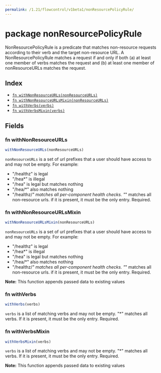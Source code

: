 ```yaml
---
permalink: /1.21/flowcontrol/v1beta1/nonResourcePolicyRule/
---
```


# package nonResourcePolicyRule

NonResourcePolicyRule is a predicate that matches non-resource requests according to their verb and the target non-resource URL. A NonResourcePolicyRule matches a request if and only if both (a) at least one member of verbs matches the request and (b) at least one member of nonResourceURLs matches the request.

## Index

* [`fn withNonResourceURLs(nonResourceURLs)`](#fn-withnonresourceurls)
* [`fn withNonResourceURLsMixin(nonResourceURLs)`](#fn-withnonresourceurlsmixin)
* [`fn withVerbs(verbs)`](#fn-withverbs)
* [`fn withVerbsMixin(verbs)`](#fn-withverbsmixin)

## Fields

### fn withNonResourceURLs

```ts
withNonResourceURLs(nonResourceURLs)
```

`nonResourceURLs` is a set of url prefixes that a user should have access to and may not be empty. For example:
  - "/healthz" is legal
  - "/hea*" is illegal
  - "/hea" is legal but matches nothing
  - "/hea/*" also matches nothing
  - "/healthz/*" matches all per-component health checks.
"*" matches all non-resource urls. if it is present, it must be the only entry. Required.

### fn withNonResourceURLsMixin

```ts
withNonResourceURLsMixin(nonResourceURLs)
```

`nonResourceURLs` is a set of url prefixes that a user should have access to and may not be empty. For example:
  - "/healthz" is legal
  - "/hea*" is illegal
  - "/hea" is legal but matches nothing
  - "/hea/*" also matches nothing
  - "/healthz/*" matches all per-component health checks.
"*" matches all non-resource urls. if it is present, it must be the only entry. Required.

**Note:** This function appends passed data to existing values

### fn withVerbs

```ts
withVerbs(verbs)
```

`verbs` is a list of matching verbs and may not be empty. "*" matches all verbs. If it is present, it must be the only entry. Required.

### fn withVerbsMixin

```ts
withVerbsMixin(verbs)
```

`verbs` is a list of matching verbs and may not be empty. "*" matches all verbs. If it is present, it must be the only entry. Required.

**Note:** This function appends passed data to existing values